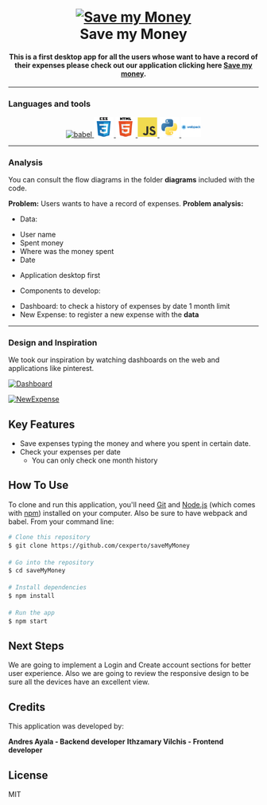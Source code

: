 
<h1 align="center">
  <br>
  <a href="http://www.amitmerchant.com/electron-markdownify"><img src="https://i.ibb.co/KNBckkN/savemoney.png" alt="Save my Money" width="200"></a>
  <br>
  Save my Money
  <br>
</h1>

<h4 align="center">This is a first desktop app for all the users whose want to have a record of their expenses please check out our application clicking here  <a href="" target="_blank">Save my money</a>.</h4>

<hr>

### Languages and tools

<p align="center">
	<a href="https://babeljs.io/" target="_blank"> 
		<img src="https://www.vectorlogo.zone/logos/babeljs/babeljs-icon.svg" alt="babel" width="40" height="40"/> 
	</a> 
	<a href="https://www.w3schools.com/css/" target="_blank"> 
		<img src="https://raw.githubusercontent.com/devicons/devicon/master/icons/css3/css3-original-wordmark.svg" alt="css3" width="40" height="40"/> 
	</a> 
	<a href="https://www.w3.org/html/" target="_blank"> 
		<img src="https://raw.githubusercontent.com/devicons/devicon/master/icons/html5/html5-original-wordmark.svg" 
		alt="html5" width="40" height="40"/> 
	</a> 
	<a href="https://developer.mozilla.org/en-US/docs/Web/JavaScript" target="_blank"> 
		<img src="https://raw.githubusercontent.com/devicons/devicon/master/icons/javascript/javascript-original.svg"
		alt="javascript" width="40" height="40"/> 
	</a> 
	<a href="https://www.python.org" target="_blank"> 
		<img src="https://raw.githubusercontent.com/devicons/devicon/master/icons/python/python-original.svg" 
		alt="python" width="40" height="40"/> 
	</a> 
	<a href="https://webpack.js.org" target="_blank"> 
		<img src="https://raw.githubusercontent.com/devicons/devicon/d00d0969292a6569d45b06d3f350f463a0107b0d/icons/webpack/webpack-original-wordmark.svg" 
		alt="webpack" width="40" height="40"/> 
	</a> 
</p>

<hr>

### Analysis

You can consult the flow diagrams in the folder **diagrams** included with the code.

**Problem:** Users wants to have a record of expenses.
**Problem analysis:**
* Data: 
 - User name
 - Spent money
 - Where was the money spent
 - Date
 
* Application desktop first

* Components to develop:
 - Dashboard: to check a history of expenses by date 1 month limit
 - New Expense: to register a new expense with the **data**

<hr>


### Design and Inspiration

We took our inspiration by watching dashboards on the web and applications like pinterest.

[![Dashboard](https://i.ibb.co/cr6H7cd/Dashboard.png "Dashboard")](https://i.ibb.co/cr6H7cd/Dashboard.png "Dashboard")

[![NewExpense](https://i.ibb.co/QD4ZTyP/New-Expense.png "NewExpense")](https://i.ibb.co/QD4ZTyP/New-Expense.png "NewExpense")

## Key Features

* Save expenses typing the money and where you spent in certain date.
* Check your expenses per date
  - You can only check one month history
  

## How To Use

To clone and run this application, you'll need [Git](https://git-scm.com) and [Node.js](https://nodejs.org/en/download/) (which comes with [npm](http://npmjs.com)) installed on your computer. Also be sure to have webpack and babel.  From your command line:

```bash
# Clone this repository
$ git clone https://github.com/cexperto/saveMyMoney

# Go into the repository
$ cd saveMyMoney

# Install dependencies
$ npm install

# Run the app
$ npm start
```
## Next Steps

We are going to implement a Login and Create account sections for better user experience.
Also we are going to review the responsive design to be sure all the devices have an excellent view.

## Credits

This application was developed by:

**Andres Ayala - Backend developer**
**Ithzamary Vilchis - Frontend developer**

## License

MIT


